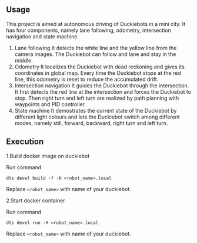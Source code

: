 ## Usage

This project is aimed at autonomous driving of Duckiebots in a mini city. It has four components, namely lane following, odometry, intersection navigation and state machine.
1. Lane following
It detects the white line and the yellow line from the camera images. The Duckiebot can follow and lane and stay in the middle.
2. Odometry
It localizes the Duckiebot with dead reckoning and gives its coordinates in global map. Every time the Duckiebot stops at the red line, this odometry is reset to reduce the accumulated drift.
3. Intersection navigation
It guides the Duckiebot through the intersection. It first detects the red line at the intersection and forces the Duckiebot to stop. Then right turn and left turn are realized by path planning with waypoints and PID controller.
4. State machine
It demostrates the current state of the Duckiebot by different light colours and lets the Duckiebot switch among different modes, namely still, forward, backward, right turn and left turn.

## Execution
1.Build docker image on duckiebot

Run command

`dts devel build -f -H <robot_name>.local`

Replace `<robot_name>` with name of your duckiebot.

2.Start docker container

Run command

`dts devel run -H <robot_name>.local`

Replace `<robot_name>` with name of your duckiebot.

